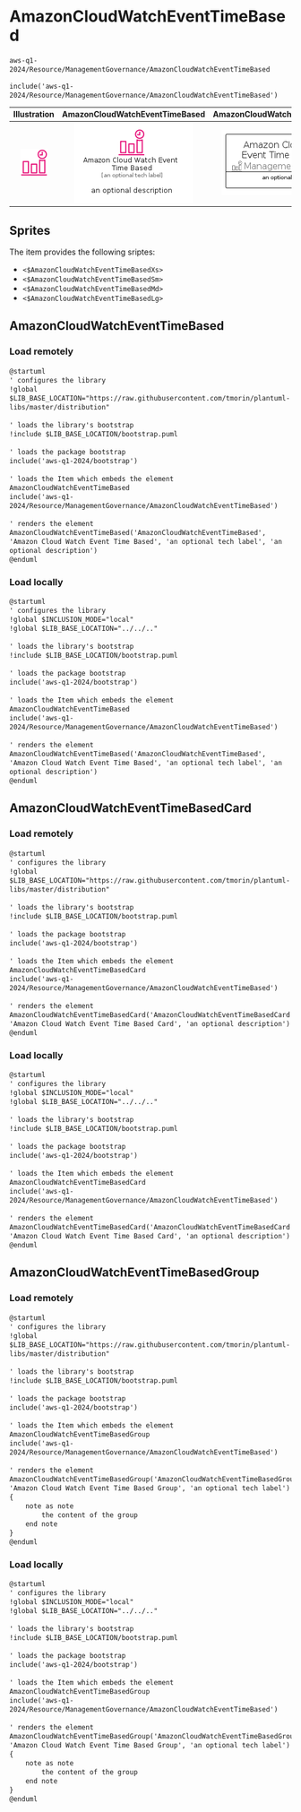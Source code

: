 # AmazonCloudWatchEventTimeBased


```text
aws-q1-2024/Resource/ManagementGovernance/AmazonCloudWatchEventTimeBased
```

```text
include('aws-q1-2024/Resource/ManagementGovernance/AmazonCloudWatchEventTimeBased')
```



| Illustration | AmazonCloudWatchEventTimeBased | AmazonCloudWatchEventTimeBasedCard | AmazonCloudWatchEventTimeBasedGroup |
| :---: | :---: | :---: | :---: |
| ![illustration for Illustration](../../../aws-q1-2024/Resource/ManagementGovernance/AmazonCloudWatchEventTimeBased.png) | ![illustration for AmazonCloudWatchEventTimeBased](../../../aws-q1-2024/Resource/ManagementGovernance/AmazonCloudWatchEventTimeBased.Local.png) | ![illustration for AmazonCloudWatchEventTimeBasedCard](../../../aws-q1-2024/Resource/ManagementGovernance/AmazonCloudWatchEventTimeBasedCard.Local.png) | ![illustration for AmazonCloudWatchEventTimeBasedGroup](../../../aws-q1-2024/Resource/ManagementGovernance/AmazonCloudWatchEventTimeBasedGroup.Local.png) |



## Sprites
The item provides the following sriptes:

- `<$AmazonCloudWatchEventTimeBasedXs>`
- `<$AmazonCloudWatchEventTimeBasedSm>`
- `<$AmazonCloudWatchEventTimeBasedMd>`
- `<$AmazonCloudWatchEventTimeBasedLg>`





## AmazonCloudWatchEventTimeBased

### Load remotely
```plantuml
@startuml
' configures the library
!global $LIB_BASE_LOCATION="https://raw.githubusercontent.com/tmorin/plantuml-libs/master/distribution"

' loads the library's bootstrap
!include $LIB_BASE_LOCATION/bootstrap.puml

' loads the package bootstrap
include('aws-q1-2024/bootstrap')

' loads the Item which embeds the element AmazonCloudWatchEventTimeBased
include('aws-q1-2024/Resource/ManagementGovernance/AmazonCloudWatchEventTimeBased')

' renders the element
AmazonCloudWatchEventTimeBased('AmazonCloudWatchEventTimeBased', 'Amazon Cloud Watch Event Time Based', 'an optional tech label', 'an optional description')
@enduml
```

### Load locally
```plantuml
@startuml
' configures the library
!global $INCLUSION_MODE="local"
!global $LIB_BASE_LOCATION="../../.."

' loads the library's bootstrap
!include $LIB_BASE_LOCATION/bootstrap.puml

' loads the package bootstrap
include('aws-q1-2024/bootstrap')

' loads the Item which embeds the element AmazonCloudWatchEventTimeBased
include('aws-q1-2024/Resource/ManagementGovernance/AmazonCloudWatchEventTimeBased')

' renders the element
AmazonCloudWatchEventTimeBased('AmazonCloudWatchEventTimeBased', 'Amazon Cloud Watch Event Time Based', 'an optional tech label', 'an optional description')
@enduml
```

## AmazonCloudWatchEventTimeBasedCard

### Load remotely
```plantuml
@startuml
' configures the library
!global $LIB_BASE_LOCATION="https://raw.githubusercontent.com/tmorin/plantuml-libs/master/distribution"

' loads the library's bootstrap
!include $LIB_BASE_LOCATION/bootstrap.puml

' loads the package bootstrap
include('aws-q1-2024/bootstrap')

' loads the Item which embeds the element AmazonCloudWatchEventTimeBasedCard
include('aws-q1-2024/Resource/ManagementGovernance/AmazonCloudWatchEventTimeBased')

' renders the element
AmazonCloudWatchEventTimeBasedCard('AmazonCloudWatchEventTimeBasedCard', 'Amazon Cloud Watch Event Time Based Card', 'an optional description')
@enduml
```

### Load locally
```plantuml
@startuml
' configures the library
!global $INCLUSION_MODE="local"
!global $LIB_BASE_LOCATION="../../.."

' loads the library's bootstrap
!include $LIB_BASE_LOCATION/bootstrap.puml

' loads the package bootstrap
include('aws-q1-2024/bootstrap')

' loads the Item which embeds the element AmazonCloudWatchEventTimeBasedCard
include('aws-q1-2024/Resource/ManagementGovernance/AmazonCloudWatchEventTimeBased')

' renders the element
AmazonCloudWatchEventTimeBasedCard('AmazonCloudWatchEventTimeBasedCard', 'Amazon Cloud Watch Event Time Based Card', 'an optional description')
@enduml
```

## AmazonCloudWatchEventTimeBasedGroup

### Load remotely
```plantuml
@startuml
' configures the library
!global $LIB_BASE_LOCATION="https://raw.githubusercontent.com/tmorin/plantuml-libs/master/distribution"

' loads the library's bootstrap
!include $LIB_BASE_LOCATION/bootstrap.puml

' loads the package bootstrap
include('aws-q1-2024/bootstrap')

' loads the Item which embeds the element AmazonCloudWatchEventTimeBasedGroup
include('aws-q1-2024/Resource/ManagementGovernance/AmazonCloudWatchEventTimeBased')

' renders the element
AmazonCloudWatchEventTimeBasedGroup('AmazonCloudWatchEventTimeBasedGroup', 'Amazon Cloud Watch Event Time Based Group', 'an optional tech label') {
    note as note
        the content of the group
    end note
}
@enduml
```

### Load locally
```plantuml
@startuml
' configures the library
!global $INCLUSION_MODE="local"
!global $LIB_BASE_LOCATION="../../.."

' loads the library's bootstrap
!include $LIB_BASE_LOCATION/bootstrap.puml

' loads the package bootstrap
include('aws-q1-2024/bootstrap')

' loads the Item which embeds the element AmazonCloudWatchEventTimeBasedGroup
include('aws-q1-2024/Resource/ManagementGovernance/AmazonCloudWatchEventTimeBased')

' renders the element
AmazonCloudWatchEventTimeBasedGroup('AmazonCloudWatchEventTimeBasedGroup', 'Amazon Cloud Watch Event Time Based Group', 'an optional tech label') {
    note as note
        the content of the group
    end note
}
@enduml
```

